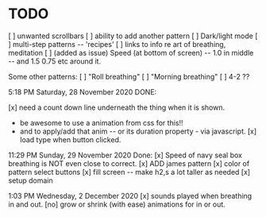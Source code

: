 # TODO
[ ] unwanted scrollbars
[ ] ability to add another pattern
[ ] Dark/light mode
[ ] multi-step patterns -- 'recipes'
[ ] links to info re art of breathing, meditation
[ ] (added as issue) Speed (at bottom of screen) -- 1.0 in middle -- and 1.5   0.75 etc around it.

Some other patterns:
 [ ] "Roll breathing"
 [ ] "Morning breathing"
 [ ] 4-2 ??


5:18 PM Saturday, 28 November 2020 
DONE:

[x] need a count down line underneath the thing when it is shown.
- be awesome to use a animation from css for this!!
- and to apply/add that anim -- or its duration property - via javascript.
[x] load type when button clicked.


11:29 PM Sunday, 29 November 2020
Done:
[x] Speed of navy seal box breathing is NOT even close to correct.
[x] ADD james pattern
[x] color of pattern select buttons
[x] fill screen -- make h2,s a lot taller as needed
[x] setup domain

1:03 PM Wednesday, 2 December 2020
[x] sounds played when breathing in and out.
[no] grow or shrink (with ease) animations for in or out.
